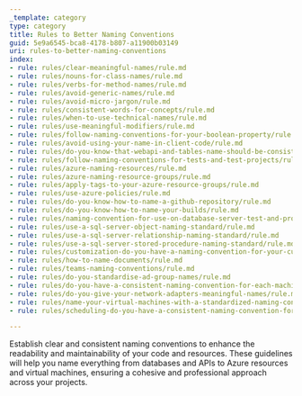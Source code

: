```yaml
---
_template: category
type: category
title: Rules to Better Naming Conventions
guid: 5e9a6545-bca8-4178-b807-a11900b03149
uri: rules-to-better-naming-conventions
index:
- rule: rules/clear-meaningful-names/rule.md
- rule: rules/nouns-for-class-names/rule.md
- rule: rules/verbs-for-method-names/rule.md
- rule: rules/avoid-generic-names/rule.md
- rule: rules/avoid-micro-jargon/rule.md
- rule: rules/consistent-words-for-concepts/rule.md
- rule: rules/when-to-use-technical-names/rule.md
- rule: rules/use-meaningful-modifiers/rule.md
- rule: rules/follow-naming-conventions-for-your-boolean-property/rule.md
- rule: rules/avoid-using-your-name-in-client-code/rule.md
- rule: rules/do-you-know-that-webapi-and-tables-name-should-be-consistent/rule.md
- rule: rules/follow-naming-conventions-for-tests-and-test-projects/rule.md
- rule: rules/azure-naming-resources/rule.md
- rule: rules/azure-naming-resource-groups/rule.md
- rule: rules/apply-tags-to-your-azure-resource-groups/rule.md
- rule: rules/use-azure-policies/rule.md
- rule: rules/do-you-know-how-to-name-a-github-repository/rule.md
- rule: rules/do-you-know-how-to-name-your-builds/rule.md
- rule: rules/naming-convention-for-use-on-database-server-test-and-production/rule.md
- rule: rules/use-a-sql-server-object-naming-standard/rule.md
- rule: rules/use-a-sql-server-relationship-naming-standard/rule.md
- rule: rules/use-a-sql-server-stored-procedure-naming-standard/rule.md
- rule: rules/customization-do-you-have-a-naming-convention-for-your-customization-back-up-crm-4-only/rule.md
- rule: rules/how-to-name-documents/rule.md
- rule: rules/teams-naming-conventions/rule.md
- rule: rules/do-you-standardise-ad-group-names/rule.md
- rule: rules/do-you-have-a-consistent-naming-convention-for-each-machine/rule.md
- rule: rules/do-you-give-your-network-adapters-meaningful-names/rule.md
- rule: rules/name-your-virtual-machines-with-a-standardized-naming-convention/rule.md
- rule: rules/scheduling-do-you-have-a-consistent-naming-convention-for-your-bookings/rule.md

---
```


Establish clear and consistent naming conventions to enhance the readability and maintainability of your code and resources. These guidelines will help you name everything from databases and APIs to Azure resources and virtual machines, ensuring a cohesive and professional approach across your projects.
